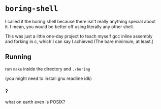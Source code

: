 # `boring-shell`

I called it the boring shell because there isn't really anything special about it. I mean, you would be better off using literally any other shell.  

This was just a little one-day project to teach myself gcc inline assembly and forking in c, which I can say I achieved (The bare minimum, at least.)

## Running
run `make` inside the directory and `./boring`  

(you might need to install gnu readline idk)

### ?
what on earth even is POSIX?
